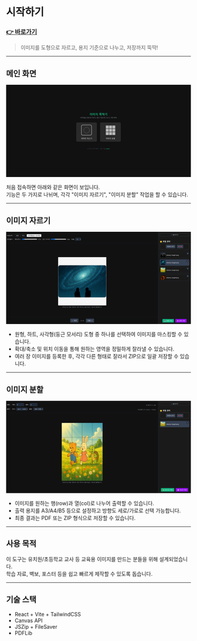 # 시작하기

### [👉 바로가기](https://pukkok.github.io/img-ttukttakki)
> 이미지를 도형으로 자르고, 용지 기준으로 나누고, 저장까지 뚝딱!

---

## 메인 화면

![메인 화면](/img/img-ttukttakki/main.JPG)

처음 접속하면 아래와 같은 화면이 보입니다.  
기능은 두 가지로 나뉘며, 각각 "이미지 자르기", "이미지 분할" 작업을 할 수 있습니다.

---

## 이미지 자르기

![이미지 자르기](/img/img-ttukttakki/crop.JPG)

- 원형, 하트, 사각형(둥근 모서리) 도형 중 하나를 선택하여 이미지를 마스킹할 수 있습니다.
- 확대/축소 및 위치 이동을 통해 원하는 영역을 정밀하게 잘라낼 수 있습니다.
- 여러 장 이미지를 등록한 후, 각각 다른 형태로 잘라서 ZIP으로 일괄 저장할 수 있습니다.

---

## 이미지 분할

![이미지 분할](/img/img-ttukttakki/split.JPG)

- 이미지를 원하는 행(row)과 열(col)로 나누어 출력할 수 있습니다.
- 출력 용지를 A3/A4/B5 등으로 설정하고 방향도 세로/가로로 선택 가능합니다.
- 최종 결과는 PDF 또는 ZIP 형식으로 저장할 수 있습니다.

---

## 사용 목적

이 도구는 유치원/초등학교 교사 등 교육용 이미지를 만드는 분들을 위해 설계되었습니다.  
학습 자료, 벽보, 포스터 등을 쉽고 빠르게 제작할 수 있도록 돕습니다.

---

## 기술 스택

- React + Vite + TailwindCSS
- Canvas API
- JSZip + FileSaver
- PDFLib

